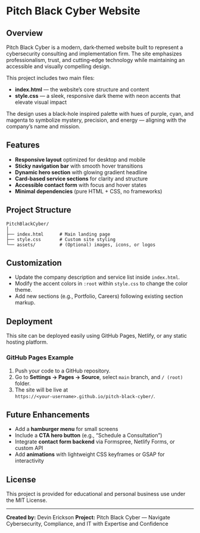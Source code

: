 # Pitch Black Cyber Website

## Overview

Pitch Black Cyber is a modern, dark‑themed website built to represent a cybersecurity consulting and implementation firm. The site emphasizes professionalism, trust, and cutting‑edge technology while maintaining an accessible and visually compelling design.

This project includes two main files:

* **index.html** — the website’s core structure and content
* **style.css** — a sleek, responsive dark theme with neon accents that elevate visual impact

The design uses a black‑hole inspired palette with hues of purple, cyan, and magenta to symbolize mystery, precision, and energy — aligning with the company’s name and mission.

## Features

* **Responsive layout** optimized for desktop and mobile
* **Sticky navigation bar** with smooth hover transitions
* **Dynamic hero section** with glowing gradient headline
* **Card‑based service sections** for clarity and structure
* **Accessible contact form** with focus and hover states
* **Minimal dependencies** (pure HTML + CSS, no frameworks)

## Project Structure

```
PitchBlackCyber/
│
├── index.html      # Main landing page
├── style.css       # Custom site styling
└── assets/         # (Optional) images, icons, or logos
```

## Customization

* Update the company description and service list inside `index.html`.
* Modify the accent colors in `:root` within `style.css` to change the color theme.
* Add new sections (e.g., Portfolio, Careers) following existing section markup.

## Deployment

This site can be deployed easily using GitHub Pages, Netlify, or any static hosting platform.

### GitHub Pages Example

1. Push your code to a GitHub repository.
2. Go to **Settings → Pages → Source**, select `main` branch, and `/ (root)` folder.
3. The site will be live at `https://<your‑username>.github.io/pitch‑black‑cyber/`.

## Future Enhancements

* Add a **hamburger menu** for small screens
* Include a **CTA hero button** (e.g., “Schedule a Consultation”)
* Integrate **contact form backend** via Formspree, Netlify Forms, or custom API
* Add **animations** with lightweight CSS keyframes or GSAP for interactivity

## License

This project is provided for educational and personal business use under the MIT License.

---

**Created by:** Devin Erickson
**Project:** Pitch Black Cyber — Navigate Cybersecurity, Compliance, and IT with Expertise and Confidence
